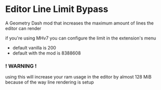 # Editor Line Limit Bypass
A Geometry Dash mod that increases the maximum amount of lines the editor can render

if you're using MHv7 you can configure the limit in the extension's menu
 - default vanilla is 200
 - default with the mod is 8388608

### **! WARNING !**
using this will increase your ram usage in the editor by almost 128 MiB because of the way line rendering is setup
